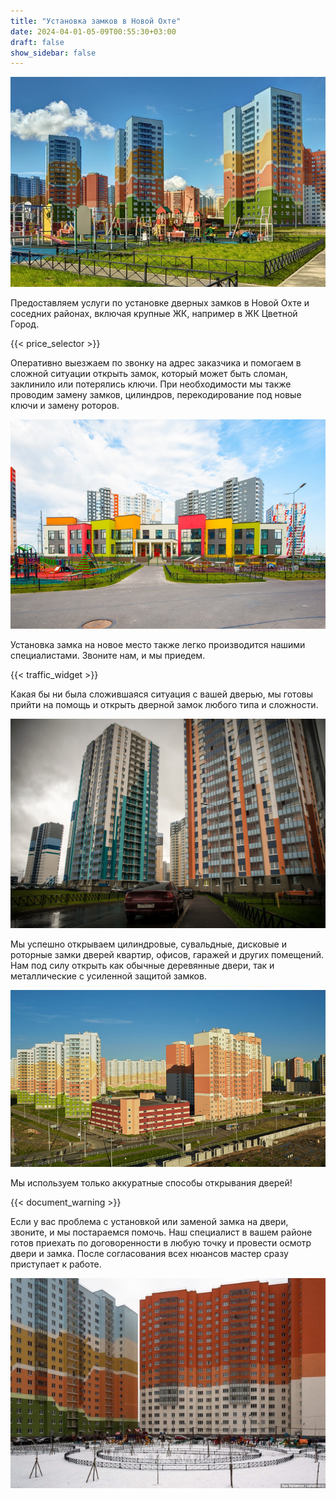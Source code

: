 ```yaml
---
title: "Установка замков в Новой Охте"
date: 2024-04-01-05-09T00:55:30+03:00
draft: false
show_sidebar: false
---
```


![Установка замков в Новой охте](Novaya-ochta1.jpg)

Предоставляем услуги по установке дверных замков в Новой Охте и соседних районах, включая крупные ЖК, например в ЖК Цветной Город.

{{< price_selector >}}

Оперативно выезжаем по звонку на адрес заказчика и помогаем в сложной ситуации открыть замок, который может быть сломан, заклинило или потерялись ключи. При необходимости мы также проводим замену замков, цилиндров, перекодирование под новые ключи и замену роторов.

![Установка замков в Новой охте](Novaya-ochta2.jpg)

Установка замка на новое место также легко производится нашими специалистами. Звоните нам, и мы приедем.

{{< traffic_widget >}}

Какая бы ни была сложившаяся ситуация с вашей дверью, мы готовы прийти на помощь и открыть дверной замок любого типа и сложности.

![Установка замков в Новой охте](Novaya-ochta3.jpg)

Мы успешно открываем цилиндровые, сувальдные, дисковые и роторные замки дверей квартир, офисов, гаражей и других помещений. Нам под силу открыть как обычные деревянные двери, так и металлические с усиленной защитой замков.

![Установка замков в Новой охте](Novaya-ochta4.jpg)

Мы используем только аккуратные способы открывания дверей!

{{< document_warning >}}

Если у вас проблема с установкой или заменой замка на двери, звоните, и мы постараемся помочь. Наш специалист в вашем районе готов приехать по договоренности в любую точку и провести осмотр двери и замка. После согласования всех нюансов мастер сразу приступает к работе.

![Установка замков в Новой охте](Novaya-ochta5.jpg)